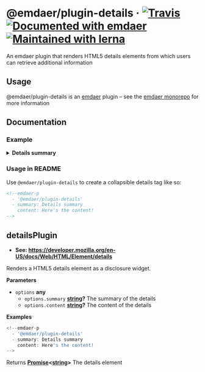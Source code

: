 <!--
  This file was generated by emdaer

  Its template can be found at .emdaer/README.emdaer.md
-->

<h1 id="-emdaer-plugin-details-travis-documented-with-emdaer-maintained-with-lerna">@emdaer/plugin-details · <a href="https://travis-ci.org/emdaer/emdaer/"><img src="https://img.shields.io/travis/emdaer/emdaer.svg?style=flat-square" alt="Travis"></a> <a href="https://github.com/emdaer/emdaer"><img src="https://img.shields.io/badge/📓-documented%20with%20emdaer-F06632.svg?style=flat-square" alt="Documented with emdaer"></a> <a href="https://lernajs.io/"><img src="https://img.shields.io/badge/🐉-maintained%20with%20lerna-cc00ff.svg?style=flat-square" alt="Maintained with lerna"></a></h1>
<p>An emdaer plugin that renders HTML5 details elements from which users can retrieve additional information</p>
<h2 id="usage">Usage</h2>
<p>@emdaer/plugin-details is an <a href="https://github.com/emdaer/emdaer/">emdaer</a> plugin – see the <a href="https://github.com/emdaer/emdaer/">emdaer monorepo</a> for more information</p>
<h2 id="documentation">Documentation</h2>
<h3 id="example">Example</h3>
<details>
<summary><strong>Details summary</strong></summary><br>
Here’s the content!
</details>

<h3 id="usage-in-readme">Usage in README</h3>
<p>Use <code>@emdaer/plugin-details</code> to create a collapsible details tag like so:</p>

```md
<!--emdaer-p
  - '@emdaer/plugin-details'
  - summary: Details summary
    content: Here's the content!
-->
```
<!-- Generated by documentation.js. Update this documentation by updating the source code. -->
<h2 id="detailsplugin">detailsPlugin</h2>
<ul>
<li><strong>See: <a href="https://developer.mozilla.org/en-US/docs/Web/HTML/Element/details">https://developer.mozilla.org/en-US/docs/Web/HTML/Element/details</a></strong></li>
</ul>
<p>Renders a HTML5 details element as a disclosure widget.</p>
<p><strong>Parameters</strong></p>
<ul>
<li><code>options</code> <strong>any</strong> <ul>
<li><code>options.summary</code> <strong><a href="https://developer.mozilla.org/en-US/docs/Web/JavaScript/Reference/Global_Objects/String">string</a>?</strong> The summary of the details</li>
<li><code>options.content</code> <strong><a href="https://developer.mozilla.org/en-US/docs/Web/JavaScript/Reference/Global_Objects/String">string</a>?</strong> The content of the details</li>
</ul>
</li>
</ul>
<p><strong>Examples</strong></p>

```javascript
<!--emdaer-p
  - '@emdaer/plugin-details'
  - summary: Details summary
    content: Here's the content!
-->
```
<p>Returns <strong><a href="https://developer.mozilla.org/en-US/docs/Web/JavaScript/Reference/Global_Objects/Promise">Promise</a>&lt;<a href="https://developer.mozilla.org/en-US/docs/Web/JavaScript/Reference/Global_Objects/String">string</a>&gt;</strong> The details element</p>
